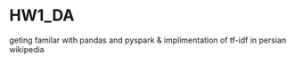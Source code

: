 # HW1_DA
geting familar with pandas and pyspark  &amp; implimentation of tf-idf in persian wikipedia
